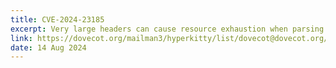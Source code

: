 ```yaml
---
title: CVE-2024-23185
excerpt: Very large headers can cause resource exhaustion when parsing message
link: https://dovecot.org/mailman3/hyperkitty/list/dovecot@dovecot.org/thread/TEVOFHCKWZW62C6NAM25S3K7CL6KUL2J/
date: 14 Aug 2024
---
```

